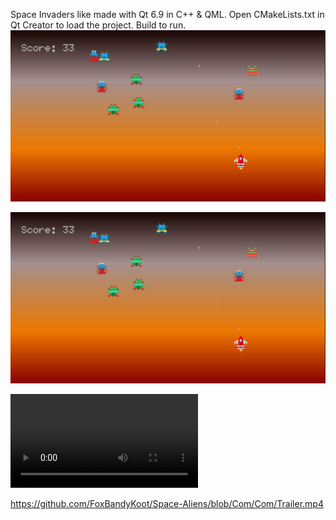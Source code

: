 Space Invaders like made with Qt 6.9 in C++ & QML.
Open CMakeLists.txt in Qt Creator to load the project.
Build to run.
![Gameplay image](https://github.com/FoxBandyKoot/Space-Aliens/blob/Com/Com/Gameplay.jpg)

[![Video trailer](https://github.com/FoxBandyKoot/Space-Aliens/blob/Com/Com/Gameplay.jpg)](https://github.com/FoxBandyKoot/Space-Aliens/blob/Com/Com/Trailer.mp4)

<video src="https://user-images.githubusercontent.com/FoxBandyKoot/Space-Aliens/blob/Com/Com/Trailer.mp4"></video>

https://github.com/FoxBandyKoot/Space-Aliens/blob/Com/Com/Trailer.mp4
